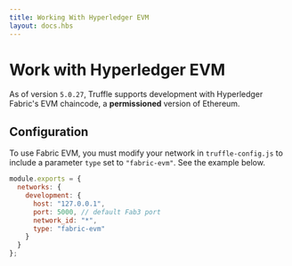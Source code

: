 ```yaml
---
title: Working With Hyperledger EVM
layout: docs.hbs
---
```

# Work with Hyperledger EVM

As of version `5.0.27`, Truffle supports development with Hyperledger Fabric's EVM chaincode, a **permissioned** version of Ethereum.

## Configuration

To use Fabric EVM, you must modify your network in `truffle-config.js` to include a parameter `type` set to `"fabric-evm"`. See the example below.

```javascript
module.exports = {
  networks: {
    development: {
      host: "127.0.0.1",
      port: 5000, // default Fab3 port
      network_id: "*",
      type: "fabric-evm"
    }
  }
};
```
